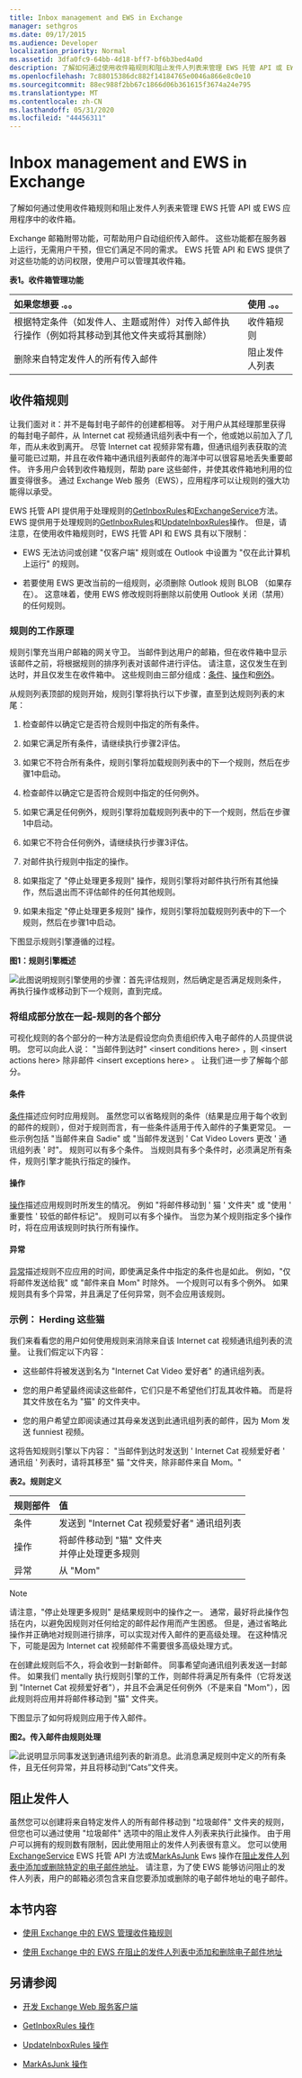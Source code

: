 ```yaml
---
title: Inbox management and EWS in Exchange
manager: sethgros
ms.date: 09/17/2015
ms.audience: Developer
localization_priority: Normal
ms.assetid: 3dfa0fc9-64bb-4d18-bff7-bf6b3bed4a0d
description: 了解如何通过使用收件箱规则和阻止发件人列表来管理 EWS 托管 API 或 EWS 应用程序中的收件箱。
ms.openlocfilehash: 7c88015386dc882f14184765e0046a866e8c0e10
ms.sourcegitcommit: 88ec988f2bb67c1866d06b361615f3674a24e795
ms.translationtype: MT
ms.contentlocale: zh-CN
ms.lasthandoff: 05/31/2020
ms.locfileid: "44456311"
---
```

# <a name="inbox-management-and-ews-in-exchange"></a>Inbox management and EWS in Exchange

了解如何通过使用收件箱规则和阻止发件人列表来管理 EWS 托管 API 或 EWS 应用程序中的收件箱。
  
Exchange 邮箱附带功能，可帮助用户自动组织传入邮件。 这些功能都在服务器上运行，无需用户干预，但它们满足不同的需求。 EWS 托管 API 和 EWS 提供了对这些功能的访问权限，使用户可以管理其收件箱。
  
**表1。收件箱管理功能**

|**如果您想要 .。。**|**使用 .。。**|
|:-----|:-----|
|根据特定条件（如发件人、主题或附件）对传入邮件执行操作（例如将其移动到其他文件夹或将其删除）  <br/> |收件箱规则  <br/> |
|删除来自特定发件人的所有传入邮件  <br/> |阻止发件人列表  <br/> |
   
## <a name="inbox-rules"></a>收件箱规则
<a name="bk_InboxRules"> </a>

让我们面对 it：并不是每封电子邮件的创建都相等。 对于用户从其经理那里获得的每封电子邮件，从 Internet cat 视频通讯组列表中有一个，他或她以前加入了几年，而从未收到离开。 尽管 Internet cat 视频非常有趣，但通讯组列表获取的流量可能已过期，并且在收件箱中通讯组列表邮件的海洋中可以很容易地丢失重要邮件。 许多用户会转到收件箱规则，帮助 pare 这些邮件，并使其收件箱地利用的位置变得很多。 通过 Exchange Web 服务（EWS），应用程序可以让规则的强大功能得以承受。
  
EWS 托管 API 提供用于处理规则的[GetInboxRules](https://msdn.microsoft.com/library/microsoft.exchange.webservices.data.exchangeservice.getinboxrules%28v=exchg.80%29.aspx)和[ExchangeService](https://msdn.microsoft.com/library/microsoft.exchange.webservices.data.exchangeservice.updateinboxrules%28v=exchg.80%29.aspx)方法。 EWS 提供用于处理规则的[GetInboxRules](https://msdn.microsoft.com/library/b4b2701a-4a23-4acc-8c75-19f7955ad7ae%28Office.15%29.aspx)和[UpdateInboxRules](https://msdn.microsoft.com/library/f982a237-471e-45c5-a2b5-468cfc53150b%28Office.15%29.aspx)操作。 但是，请注意，在使用收件箱规则时，EWS 托管 API 和 EWS 具有以下限制： 
  
- EWS 无法访问或创建 "仅客户端" 规则或在 Outlook 中设置为 "仅在此计算机上运行" 的规则。
    
- 若要使用 EWS 更改当前的一组规则，必须删除 Outlook 规则 BLOB （如果存在）。 这意味着，使用 EWS 修改规则将删除以前使用 Outlook 关闭（禁用）的任何规则。 
    
### <a name="how-do-rules-work"></a>规则的工作原理
<a name="bk_HowRulesWork"> </a>

规则引擎充当用户邮箱的网关守卫。 当邮件到达用户的邮箱，但在收件箱中显示该邮件之前，将根据规则的排序列表对该邮件进行评估。 请注意，这仅发生在到达时，并且仅发生在收件箱中。 这些规则由三部分组成：[条件](#bk_Conditions)、[操作](#bk_Actions)和[例外](#bk_Exceptions)。
  
从规则列表顶部的规则开始，规则引擎将执行以下步骤，直至到达规则列表的末尾：
  
1. 检查邮件以确定它是否符合规则中指定的所有条件。
    
1. 如果它满足所有条件，请继续执行步骤2评估。
    
2. 如果它不符合所有条件，规则引擎将加载规则列表中的下一个规则，然后在步骤1中启动。
    
2. 检查邮件以确定它是否符合规则中指定的任何例外。
    
1. 如果它满足任何例外，规则引擎将加载规则列表中的下一个规则，然后在步骤1中启动。
    
2. 如果它不符合任何例外，请继续执行步骤3评估。
    
3. 对邮件执行规则中指定的操作。
    
1. 如果指定了 "停止处理更多规则" 操作，规则引擎将对邮件执行所有其他操作，然后退出而不评估邮件的任何其他规则。
    
2. 如果未指定 "停止处理更多规则" 操作，规则引擎将加载规则列表中的下一个规则，然后在步骤1中启动。
    
下图显示规则引擎遵循的过程。
  
**图1：规则引擎概述**

![此图说明规则引擎使用的步骤：首先评估规则，然后确定是否满足规则条件，再执行操作或移动到下一个规则，直到完成。](media/Ex15_Rules_EngineOverview.png)
  
### <a name="putting-the-pieces-together---parts-of-a-rule"></a>将组成部分放在一起-规则的各个部分
<a name="bk_Pieces"> </a>

可视化规则的各个部分的一种方法是假设您向负责组织传入电子邮件的人员提供说明。 您可以向此人说： "当邮件到达时" \<insert conditions here\> ，则 \<insert actions here\> 除非邮件 \<insert exceptions here\> 。 让我们进一步了解每个部分。
  
#### <a name="conditions"></a>条件
<a name="bk_Conditions"> </a>

[条件](https://msdn.microsoft.com/library/f049a48c-9585-43f7-8549-0b8cb19a5eea%28Office.15%29.aspx)描述应何时应用规则。 虽然您可以省略规则的条件（结果是应用于每个收到的邮件的规则），但对于规则而言，有一些条件适用于传入邮件的子集更常见。 一些示例包括 "当邮件来自 Sadie" 或 "当邮件发送到 ' Cat Video Lovers 更改 ' 通讯组列表 ' 时"。 规则可以有多个条件。 当规则具有多个条件时，必须满足所有条件，规则引擎才能执行指定的操作。 
  
#### <a name="actions"></a>操作
<a name="bk_Actions"> </a>

[操作](https://msdn.microsoft.com/library/c5aa96b1-2d8b-422f-8c2f-f118572ab23f%28Office.15%29.aspx)描述应用规则时所发生的情况。 例如 "将邮件移动到 ' 猫 ' 文件夹" 或 "使用 ' 重要性 ' 较低的邮件标记"。 规则可以有多个操作。 当您为某个规则指定多个操作时，将在应用该规则时执行所有操作。 
  
#### <a name="exceptions"></a>异常
<a name="bk_Exceptions"> </a>

[异常](https://msdn.microsoft.com/library/7cd63ac2-3441-4ed4-915b-6f90af4b28fc%28Office.15%29.aspx)描述规则不应应用的时间，即使满足条件中指定的条件也是如此。 例如，"仅将邮件发送给我" 或 "邮件来自 Mom" 时除外。 一个规则可以有多个例外。 如果规则具有多个异常，并且满足了任何异常，则不会应用该规则。 
  
### <a name="example-herding-those-cats"></a>示例： Herding 这些猫
<a name="bk_Example"> </a>

我们来看看您的用户如何使用规则来消除来自该 Internet cat 视频通讯组列表的流量。 让我们假定以下内容：
  
- 这些邮件将被发送到名为 "Internet Cat Video 爱好者" 的通讯组列表。
    
- 您的用户希望最终阅读这些邮件，它们只是不希望他们打乱其收件箱。 而是将其文件放在名为 "猫" 的文件夹中。
    
- 您的用户希望立即阅读通过其母亲发送到此通讯组列表的邮件，因为 Mom 发送 funniest 视频。
    
这将告知规则引擎以下内容： "当邮件到达时发送到 ' Internet Cat 视频爱好者 ' 通讯组 ' 列表时，请将其移至" 猫 "文件夹，除非邮件来自 Mom。" 
  
**表2。规则定义**

|**规则部件**|**值**|
|:-----|:-----|
|条件  <br/> |发送到 "Internet Cat 视频爱好者" 通讯组列表  <br/> |
|操作  <br/> |将邮件移动到 "猫" 文件夹  <br/> 并停止处理更多规则  <br/> |
|异常  <br/> |从 "Mom"  <br/> |
   
> [!NOTE]
> 请注意，"停止处理更多规则" 是结果规则中的操作之一。 通常，最好将此操作包括在内，以避免因规则对任何给定的邮件起作用而产生困惑。 但是，通过省略此操作并正确地对规则进行排序，可以实现对传入邮件的更高级处理。 在这种情况下，可能是因为 Internet cat 视频邮件不需要很多高级处理方式。 
  
在创建此规则后不久，将会收到一封新邮件。 同事希望向通讯组列表发送一封邮件。 如果我们 mentally 执行规则引擎的工作，则邮件将满足所有条件（它将发送到 "Internet Cat 视频爱好者"），并且不会满足任何例外（不是来自 "Mom"），因此规则将应用并将邮件移动到 "猫" 文件夹。
  
下图显示了如何将规则应用于传入邮件。
  
**图2。传入邮件由规则处理**

![此说明显示同事发送到通讯组列表的新消息。此消息满足规则中定义的所有条件，且无任何异常，并且将移动到“Cats”文件夹。](media/Ex15_Rules_RuleEvaluationSample.png)
  
## <a name="blocking-senders"></a>阻止发件人
<a name="bk_Blocking"> </a>

虽然您可以创建将来自特定发件人的所有邮件移动到 "垃圾邮件" 文件夹的规则，但您也可以通过使用 "垃圾邮件" 选项中的阻止发件人列表来执行此操作。 由于用户可以拥有的规则数有限制，因此使用阻止的发件人列表很有意义。 您可以使用[ExchangeService](https://msdn.microsoft.com/library/microsoft.exchange.webservices.data.exchangeservice.markasjunk%28v=exchg.80%29.aspx) EWS 托管 API 方法或[MarkAsJunk](https://msdn.microsoft.com/library/1f71f04d-56a9-4fee-a4e7-d1034438329e%28Office.15%29.aspx) Ews 操作在[阻止发件人列表中添加或删除特定的电子邮件地址](how-to-add-and-remove-email-addresses-from-blocked-senders-list-by-using-ews.md)。 请注意，为了使 EWS 能够访问阻止的发件人列表，用户的邮箱必须包含来自您要添加或删除的电子邮件地址的电子邮件。 
  
## <a name="in-this-section"></a>本节内容
<a name="bk_InThisSection"> </a>

- [使用 Exchange 中的 EWS 管理收件箱规则](how-to-manage-inbox-rules-by-using-ews-in-exchange.md)
    
- [使用 Exchange 中的 EWS 在阻止的发件人列表中添加和删除电子邮件地址](how-to-add-and-remove-email-addresses-from-blocked-senders-list-by-using-ews.md)
    
## <a name="see-also"></a>另请参阅


- [开发 Exchange Web 服务客户端](develop-web-service-clients-for-exchange.md)
    
- [GetInboxRules 操作](https://msdn.microsoft.com/library/b4b2701a-4a23-4acc-8c75-19f7955ad7ae%28Office.15%29.aspx)
    
- [UpdateInboxRules 操作](https://msdn.microsoft.com/library/f982a237-471e-45c5-a2b5-468cfc53150b%28Office.15%29.aspx)
    
- [MarkAsJunk 操作](https://msdn.microsoft.com/library/1f71f04d-56a9-4fee-a4e7-d1034438329e%28Office.15%29.aspx)
    

